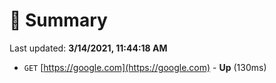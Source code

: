 # 📖 Summary
Last updated: **3/14/2021, 11:44:18 AM**

- `GET` [https://google.com](https://google.com) - **Up** (130ms)

